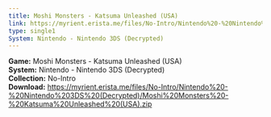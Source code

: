 ```yaml
---
title: Moshi Monsters - Katsuma Unleashed (USA)
link: https://myrient.erista.me/files/No-Intro/Nintendo%20-%20Nintendo%203DS%20(Decrypted)/Moshi%20Monsters%20-%20Katsuma%20Unleashed%20(USA).zip
type: single1
System: Nintendo - Nintendo 3DS (Decrypted)
---
```

<b>Game:</b> Moshi Monsters - Katsuma Unleashed (USA)<br>
<b>System:</b> Nintendo - Nintendo 3DS (Decrypted)<br>
<b>Collection:</b> No-Intro<br>
<b>Download:</b> https://myrient.erista.me/files/No-Intro/Nintendo%20-%20Nintendo%203DS%20(Decrypted)/Moshi%20Monsters%20-%20Katsuma%20Unleashed%20(USA).zip